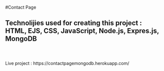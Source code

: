 #Contact Page
<br>
## Technolijies used for creating this project : HTML, EJS, CSS, JavaScript, Node.js, Expres.js, MongoDB
#
<br>
Live project : https://contactpagemongodb.herokuapp.com/
